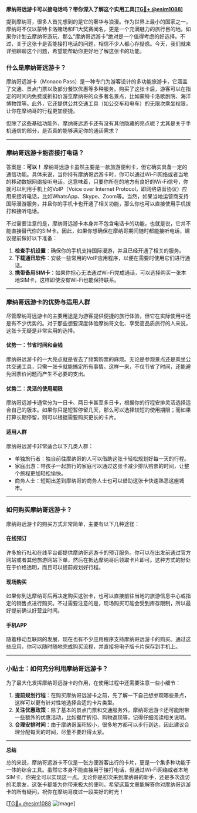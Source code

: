 **摩纳哥远游卡可以接电话吗？带你深入了解这个实用工具[[TG💪+ @esim1088](https://t.me/s/esim1088)]**

提到摩纳哥，很多人首先想到的是它的奢华与浪漫。作为世界上最小的国家之一，摩纳哥不仅以蒙特卡洛赌场和F1大奖赛闻名，更是一个充满魅力的旅行目的地。如果你计划去摩纳哥游玩，那么“摩纳哥远游卡”绝对是一个值得考虑的好选择。不过，关于这张卡是否能接打电话的问题，相信不少人都心存疑惑。今天，我们就来详细聊聊这个问题，希望能帮助你更好地了解这张卡的功能。

### 什么是摩纳哥远游卡？

摩纳哥远游卡（Monaco Pass）是一种专门为游客设计的多功能旅游卡，它涵盖了交通、景点门票以及部分餐饮优惠等多种服务。购买了这张卡后，游客可以在指定的时间内免费或折扣价游览摩纳哥的众多著名景点，比如蒙特卡洛歌剧院、海洋博物馆等。此外，它还提供公共交通工具（如公交车和电车）的无限次乘坐权限，让你在摩纳哥的行程更加便捷。

但除了这些基础功能外，摩纳哥远游卡还有没有其他隐藏的亮点呢？尤其是关于手机通信的部分，是否真的能够满足你的通话需求？

---

### 摩纳哥远游卡能否接打电话？

答案是：**可以！** 摩纳哥远游卡虽然主要是一款旅游便利卡，但它确实具备一定的通信功能。具体来说，当你持有摩纳哥远游卡时，你可以通过Wi-Fi网络或者当地的移动数据网络接听电话。这意味着，只要你所在的地方有良好的Wi-Fi信号，你就可以利用手机上的VoIP（Voice over Internet Protocol，即网络语音协议）应用来接听电话，比如WhatsApp、Skype、Zoom等。当然，如果当地运营商支持国际漫游服务，并且你的手机卡也开通了相关功能，那么你也可以直接使用手机拨打和接听电话。

不过需要注意的是，摩纳哥远游卡本身并不包含电话卡的功能，也就是说，它并不能直接替代你的SIM卡。因此，如果你想确保在摩纳哥期间随时都能接听电话，建议提前做好以下准备：

1. **检查手机设置**：确保你的手机支持国际漫游，并且已经开通了相关的服务。
2. **下载通讯软件**：安装一些常用的VoIP应用程序，以便在需要时使用它们进行通话。
3. **携带备用SIM卡**：如果你担心无法通过Wi-Fi完成通话，可以选择购买一张本地SIM卡，这样即使没有Wi-Fi也能保持联系。

---

### 摩纳哥远游卡的优势与适用人群

尽管摩纳哥远游卡的主要用途是为游客提供便捷的旅行体验，但它在实际使用中还是有不少优势的。对于那些想要深度体验摩纳哥文化、享受高品质旅行的人来说，这张卡无疑是非常实用的选择。

#### 优势一：节省时间和金钱
摩纳哥远游卡的一大亮点就是省去了频繁购票的麻烦。无论是参观景点还是乘坐公共交通工具，只需一张卡就能搞定所有事情。这样一来，不仅节省了时间，还能避免因票价问题而产生不必要的支出。

#### 优势二：灵活的使用期限
摩纳哥远游卡通常分为一日卡、两日卡甚至多日卡，根据你的行程安排灵活选择适合自己的版本。如果你只是短暂停留几天，那么可以选择较短的使用期限；而如果打算长期停留，则可以根据需要购买更长的卡片。

#### 适用人群
摩纳哥远游卡非常适合以下几类人群：
- 单独旅行者：独自前往摩纳哥的人可以借助这张卡轻松规划好每一天的行程。
- 家庭出游：带孩子一起旅行的家庭可以通过这张卡减少排队购票的时间，让整个旅程更加轻松愉快。
- 商务人士：短期出差到摩纳哥的商务人士也可以借助这张卡快速熟悉这座城市。

---

### 如何购买摩纳哥远游卡？

摩纳哥远游卡的购买方式非常简单，主要有以下几种途径：

#### 在线预订
许多旅行社和在线平台都提供摩纳哥远游卡的预订服务。你可以在出发前通过官方网站或者其他旅游网站下单，然后在抵达摩纳哥后领取卡片即可。这种方式的好处在于价格透明，而且可以提前规划好行程。

#### 现场购买
如果你到达摩纳哥后再决定购买这张卡，也可以直接前往当地的旅游信息中心或指定的销售点进行购买。不过需要注意的是，现场购买可能会受到库存限制，所以最好提前确认好营业时间。

#### 手机APP
随着移动互联网的发展，现在也有不少应用程序支持摩纳哥远游卡的购买。通过这些应用，你可以随时随地完成购买流程，并直接将电子版卡片保存到手机上。

---

### 小贴士：如何充分利用摩纳哥远游卡？

为了最大化发挥摩纳哥远游卡的作用，在使用过程中还需要注意一些小细节：

1. **提前规划行程**：在购买摩纳哥远游卡之前，先了解一下自己想参观哪些景点，这样可以更有针对性地选择合适的卡片类型。
2. **关注优惠政策**：除了基本的景点门票和交通服务外，摩纳哥远游卡还可能附带一些额外的优惠活动，比如餐厅折扣、购物返现等，记得仔细阅读相关说明。
3. **合理安排时间**：由于摩纳哥面积较小，很多地方都可以步行到达，因此建议合理分配每天的时间，尽量不要赶得太紧。

---

**总结**

总的来说，摩纳哥远游卡不仅是一张方便游客出行的卡片，更是一个集多种功能于一体的综合工具。虽然它本身不能直接用于接打电话，但通过Wi-Fi网络或者本地SIM卡，你完全可以实现这一点。无论你是初次来到摩纳哥的新手，还是多次造访的老朋友，这张卡都能为你带来极大的便利。希望这篇文章能解答你对摩纳哥远游卡的所有疑问，祝你在摩纳哥度过一段美好的时光！

[[TG💪+ @esim1088](https://t.me/s/esim1088) ![Image](https://i.postimg.cc/4NQfJmqS/Snipaste-2025-05-13-00-14-12.png)]